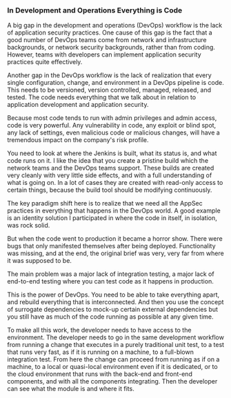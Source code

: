 ### In Development and Operations Everything is Code

A big gap in the development and operations (DevOps) workflow is the lack of application security practices. One cause of this gap is the fact that a good number of DevOps teams come from network and infrastructure backgrounds, or network security backgrounds, rather than from coding. However, teams with developers can implement application security practices quite effectively.

Another gap in the DevOps workflow is the lack of realization that every single configuration, change, and environment in a DevOps pipeline is code. This needs to be versioned, version controlled, managed, released, and tested. The code needs everything that we talk about in relation to application development and application security.

Because most code tends to run with admin privileges and admin access, code is very powerful. Any vulnerability in code, any exploit or blind spot, any lack of settings, even malicious code or malicious changes, will have a tremendous impact on the company's risk profile.

You need to look at where the Jenkins is built, what its status is, and what code runs on it. I like the idea that you create a pristine build which the network teams and the DevOps teams support. These builds are created very cleanly with very little side effects, and with a full understanding of what is going on. In a lot of cases they are created with read-only access to certain things, because the build tool should be modifying continuously.

The key paradigm shift here is to realize that we need all the AppSec practices in everything that happens in the DevOps world. A good example is an identity solution I participated in where the code in itself, in isolation, was rock solid.

But when the code went to production it became a horror show. There were bugs that only manifested themselves after being deployed. Functionality was missing, and at the end, the original brief was very, very far from where it was supposed to be.

The main problem was a major lack of integration testing, a major lack of end-to-end testing where you can test code as it happens in production.

This is the power of DevOps.  You need to be able to take everything apart, and rebuild everything that is interconnected. And then you use the concept of surrogate dependencies to mock-up certain external dependencies but you still have as much of the code running as possible at any given time.

To make all this work, the developer needs to have access to the environment. The developer needs to go in the same development workflow from running a change that executes in a purely traditional unit test, to a test that runs very fast, as if it is running on a machine, to a full-blown integration test.  From here the change can proceed from running as if on a machine, to a local or quasi-local environment even if it is dedicated, or to the cloud environment that runs with the back-end and front-end components, and with all the components integrating. Then the developer can see what the module is and where it fits.

